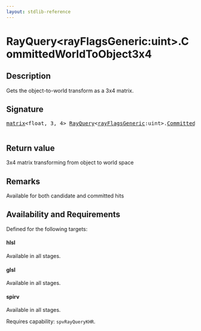 ```yaml
---
layout: stdlib-reference
---
```


# RayQuery\<rayFlagsGeneric:uint\>\.CommittedWorldToObject3x4

## Description

Gets the object-to-world transform as a 3x4 matrix.



## Signature 

<pre>
<a href="../../matrix/index.html" class="code_type">matrix</a>&lt;<span class="code_keyword">float</span>, 3, 4&gt; <a href="../index.html" class="code_type">RayQuery</a>&lt;<a href="../index.html#decl-rayFlagsGeneric" class="code_var">rayFlagsGeneric</a>:<span class="code_keyword">uint</span>&gt;.<a href=".html">CommittedWorldToObject3x4</a>();

</pre>

## Return value
3x4 matrix transforming from object to world space

## Remarks
Available for both candidate and committed hits


## Availability and Requirements

Defined for the following targets:

#### hlsl
Available in all stages.

#### glsl
Available in all stages.

#### spirv
Available in all stages.

Requires capability: `spvRayQueryKHR`.


